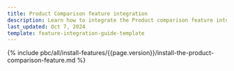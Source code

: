 ```yaml
---
title: Product Comparison feature integration
description: Learn how to integrate the Product comparison feature into a Spryker project.
last_updated: Oct 7, 2024
template: feature-integration-guide-template
---
```


{% include pbc/all/install-features/{{page.version}}/install-the-product-comparison-feature.md %} <!-- To edit, see /_includes/pbc/all/install-features/202407.0/install-the-product-comparison-feature.md -->
